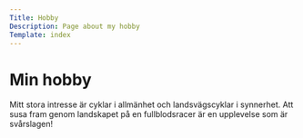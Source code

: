 ```yaml
---
Title: Hobby
Description: Page about my hobby
Template: index
---
```


Min hobby
==================

Mitt stora intresse är cyklar i allmänhet och landsvägscyklar i synnerhet. Att
susa fram genom landskapet på en fullblodsracer är en upplevelse som är
svårslagen!